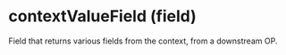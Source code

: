 # contextValueField (field)

Field that returns various fields from the context, from a downstream OP.
